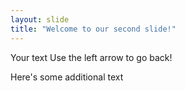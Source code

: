 ```yaml
---
layout: slide
title: "Welcome to our second slide!"
---
```

Your text
Use the left arrow to go back!

Here's some additional text
